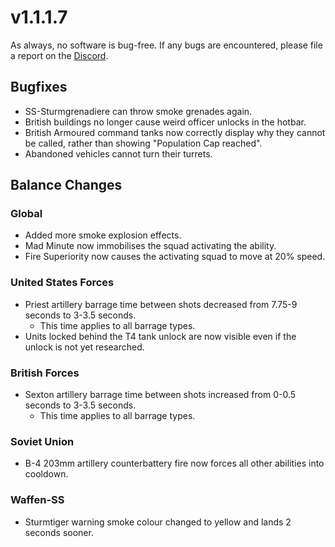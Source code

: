 # v1.1.1.7

As always, no software is bug-free. If any bugs are encountered, please file a report on the [Discord](https://discord.gg/6VeK5jhggB).

## Bugfixes

- SS-Sturmgrenadiere can throw smoke grenades again.
- British buildings no longer cause weird officer unlocks in the hotbar.
- British Armoured command tanks now correctly display why they cannot be called, rather than showing "Population Cap reached".
- Abandoned vehicles cannot turn their turrets.

## Balance Changes

### Global

- Added more smoke explosion effects.
- Mad Minute now immobilises the squad activating the ability.
- Fire Superiority now causes the activating squad to move at 20% speed.

### United States Forces

- Priest artillery barrage time between shots decreased from 7.75-9 seconds to 3-3.5 seconds.
  - This time applies to all barrage types.
- Units locked behind the T4 tank unlock are now visible even if the unlock is not yet researched.

### British Forces

- Sexton artillery barrage time between shots increased from 0-0.5 seconds to 3-3.5 seconds.
  - This time applies to all barrage types.

### Soviet Union

- B-4 203mm artillery counterbattery fire now forces all other abilities into cooldown.

### Waffen-SS

- Sturmtiger warning smoke colour changed to yellow and lands 2 seconds sooner.
